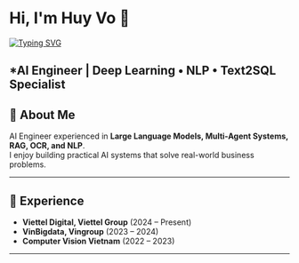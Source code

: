 # Hi, I'm Huy Vo 👋

[![Typing SVG](https://readme-typing-svg.demolab.com?font=Fira+Code&pause=1000&color=0E9FF2&width=435&lines=AI+Engineer;Deep+Learning+%7C+NLP+%7C+Text2SQL;Building+Multi-Agent+Systems;Turning+AI+into+Business+Solutions)](https://git.io/typing-svg)

***AI Engineer | Deep Learning • NLP • Text2SQL Specialist** 
---

## 🚀 About Me
AI Engineer experienced in **Large Language Models, Multi-Agent Systems, RAG, OCR, and NLP**.  
I enjoy building practical AI systems that solve real-world business problems.

---

## 💼 Experience
- **Viettel Digital, Viettel Group** (2024 – Present)  
- **VinBigdata, Vingroup** (2023 – 2024)  
- **Computer Vision Vietnam** (2022 – 2023) 

---